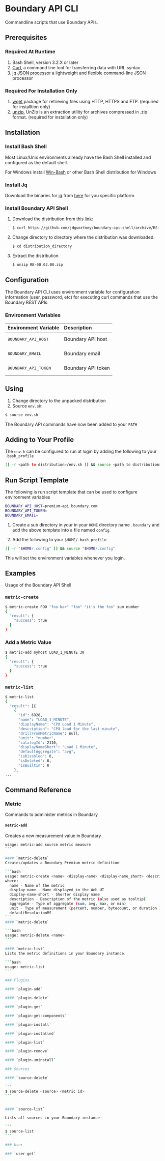 Boundary API CLI
==================

Commandline scripts that use Boundary APIs.

Prerequisites
-------------

### Required At Runtime

1. Bash Shell, version 3.2.X or later
2. [Curl](http://curl.haxx.se/), a command line tool for transferring data with URL syntax
3. [jq JSON processor](http://stedolan.github.io/jq/) a lightweight and flexible command-line JSON processor

### Required For Installation Only
1. [wget](https://www.gnu.org/software/wget/),package for retrieving files using HTTP, HTTPS and FTP. (required for installtion only)
2. [unzip](http://gnuwin32.sourceforge.net/packages/unzip.htm), UnZip is an extraction utility for archives compressed in .zip format. (required for  installation only)


Installation
------------

### Install Bash Shell
Most Linux/Unix environments already have the Bash Shell installed and configured as the default shell.

For Windows install [Win-Bash](http://win-bash.sourceforge.net) or other Bash Shell distribution for Windows

### Install Jq
Download the binaries for [jq](http://stedolan.github.io/jq/) from [here](http://stedolan.github.io/jq/download/) for you specific platform.

### Install Boundary API Shell
1. Download the distribution from this [link](https://github.com/jdgwartney/boundary-api-shell/archive/RE-00.01.00.zip):

    ```bash
    $ curl https://github.com/jdgwartney/boundary-api-shell/archive/RE-00.02.00.zip
    ```
2. Change directory to directory where the distribution was downloaded:

    ```bash
    $ cd distribution_directory
    ```
    
3. Extract the distribution

    ```bash
    $ unzip RE-00.02.00.zip
    ```
    
Configuration
-------------
The Boundary API CLI uses environment variable for configuration information (user, password, etc) for executing curl commands that use the Boundary REST APIs.

### Environment Variables
| Environment Variable                    | Description                    |
|:----------------------------------------|:-------------------------------|
| <pre>BOUNDARY_API_HOST</pre>          | Boundary API host              |
| <pre>BOUNDARY_EMAIL</pre>             | Boundary email                 |
| <pre>BOUNDARY_API_TOKEN</pre>         | Boundary API token             |

Using
-----
1. Change directory to the unpacked distribution
2. Source `env.sh`:

```bash
$ source env.sh
```

The Boundary API commands have now been added to your `PATH`

Adding to Your Profile
----------------------

The `env.h` can be configured to run at login by adding the following to your `.bash_profile`

```bash
[[ -r <path to distribution>/env.sh ]] && source <path to distribution>/env.sh
```

Run Script Template
-------------------
The following is run script template that can be used to configure environment variables

```bash
BOUNDARY_API_HOST=premium-api.boundary.com
BOUNDARY_API_TOKEN=
BOUNDARY_EMAIL=
```

1. Create a sub directory in your in your `HOME` directory name `.boundary` and add the above template into a file named `config`.

1. Add the following to your `$HOME/.bash_profile`:

```bash
[[ -r "$HOME/.config" ]] && source "$HOME/.config"
```

This will set the environment variables whenever you login.

Examples
--------
Usage of the Boundary API Shell

### `metric-create`

```bash
$ metric-create FOO "foo bar" "foo" "it's the foo" sum number
{
  "result": {
    "success": true
  }
}
```

### Add a Metric Value

```bash
$ metric-add myhost LOAD_1_MINUTE 30
{
  "result": {
    "success": true
  }
}
```

### `metric-list`

```bash
$ metric-list
{
  "result": [{
    {
      "id": 6028,
      "name": "LOAD_1_MINUTE",
      "displayName": "CPU Load 1 Minute",
      "description": "CPU load for the last minute",
      "drillFromMetricName": null,
      "unit": "number",
      "catalogId": 2110,
      "displayNameShort": "Load 1 Minute",
      "defaultAggregate": "avg",
      "isDisabled": 0,
      "isDeleted": 0,
      "isBuiltin": 0
    },
...
```


Command Reference
-----------------

### Metric
Commands to administer metrics in Boundary

#### `metric-add`
Creates a new measurement value in Boundary

````bash
usage: metric-add source metric measure
```

#### `metric-delete`
Creates/updates a Boundary Premium metric definition

```bash
usage: metric-create <name> <display-name> <display-name_short> <description> <aggregate> <unit> <defaultResolutionMS>
where:
  name - Name of the metric
  display-name - Name displayed in the Web UI
  display-name-short - Shorter display name
  description - Description of the metric (also used as tooltip)
  aggregate - Type of aggregate (sum, avg, max, or min)
  unit - Type of measurement (percent, number, bytecount, or duration )
  defaultResolutionMS - 
```
#### `metric-delete`

```bash
usage: metric-delete <name>
```

#### `metric-list`
Lists the metric definitions in your Boundary instance.

```bash
usage: metric-list
```

### Plugins

#### `plugin-add`

#### `plugin-delete`

#### `plugin-get`

#### `plugin-get-components`

#### `plugin-install`

#### `plugin-installed`

#### `plugin-list`

#### `plugin-remove`

#### `plugin-uninstall`

### Sources

#### `source-delete`

```
$ source-delete <source> <metric id>
```


#### `source-list`

Lists all sources in your Boundary instance

```
$ source-list
```

### User

### `user-get`







